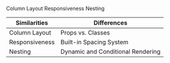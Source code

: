 Column Layout
Responsiveness
Nesting

| Similarities   | Differences                       |
| -------------- | --------------------------------- |
| Column Layout  | Props vs. Classes                 |
| Responsiveness | Built-in Spacing System           |
| Nesting        | Dynamic and Conditional Rendering |
